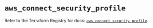 # `aws_connect_security_profile`

Refer to the Terraform Registry for docs: [`aws_connect_security_profile`](https://registry.terraform.io/providers/hashicorp/aws/6.14.0/docs/resources/connect_security_profile).
